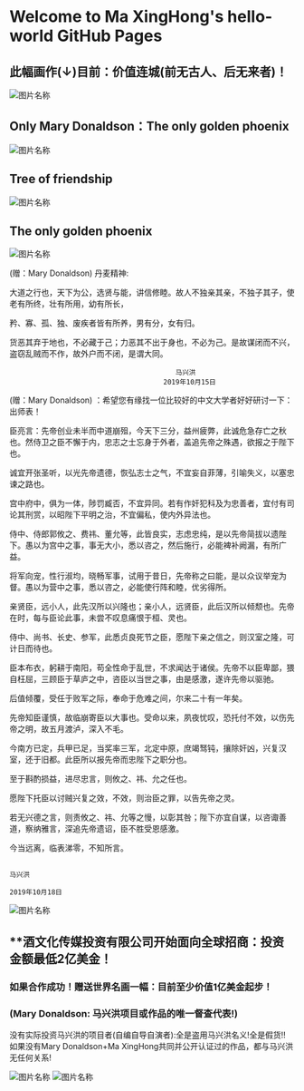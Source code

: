 # Welcome to Ma XingHong's hello-world GitHub Pages

## 此幅画作(↓)目前：价值连城(前无古人、后无来者)！
![图片名称](https://raw.githubusercontent.com/maxinghong/maxinghong.github.io/master/Mary%20Donaldson2.jpg) 

## Only Mary Donaldson：The only golden phoenix

![图片名称](https://raw.githubusercontent.com/maxinghong/maxinghong.github.io/master/Mary%20Donaldson1.jpg) 

## Tree of friendship

![图片名称](https://raw.githubusercontent.com/maxinghong/maxinghong.github.io/master/Mary%20Donaldson3.jpg)

## The only golden phoenix
![图片名称](https://raw.githubusercontent.com/maxinghong/maxinghong.github.io/master/Tree%20of%20friendship.jpg)

(赠：Mary Donaldson) 丹麦精神:

大道之行也，天下为公，选贤与能，讲信修睦。故人不独亲其亲，不独子其子，使老有所终，壮有所用，幼有所长，

矜、寡、孤、独、废疾者皆有所养，男有分，女有归。

货恶其弃于地也，不必藏于己；力恶其不出于身也，不必为己。是故谋闭而不兴，盗窃乱贼而不作，故外户而不闭，是谓大同。


                                             马兴洪
                                          2019年10月15日

(赠：Mary Donaldson) ：希望您有缘找一位比较好的中文大学者好好研讨一下：出师表！

臣亮言：先帝创业未半而中道崩殂，今天下三分，益州疲弊，此诚危急存亡之秋也。然侍卫之臣不懈于内，忠志之士忘身于外者，盖追先帝之殊遇，欲报之于陛下也。

诚宜开张圣听，以光先帝遗德，恢弘志士之气，不宜妄自菲薄，引喻失义，以塞忠谏之路也。

宫中府中，俱为一体，陟罚臧否，不宜异同。若有作奸犯科及为忠善者，宜付有司论其刑赏，以昭陛下平明之治，不宜偏私，使内外异法也。

侍中、侍郎郭攸之、费祎、董允等，此皆良实，志虑忠纯，是以先帝简拔以遗陛下。愚以为宫中之事，事无大小，悉以咨之，然后施行，必能裨补阙漏，有所广益。

将军向宠，性行淑均，晓畅军事，试用于昔日，先帝称之曰能，是以众议举宠为督。愚以为营中之事，悉以咨之，必能使行阵和睦，优劣得所。

亲贤臣，远小人，此先汉所以兴隆也；亲小人，远贤臣，此后汉所以倾颓也。先帝在时，每与臣论此事，未尝不叹息痛恨于桓、灵也。

侍中、尚书、长史、参军，此悉贞良死节之臣，愿陛下亲之信之，则汉室之隆，可计日而待也。

臣本布衣，躬耕于南阳，苟全性命于乱世，不求闻达于诸侯。先帝不以臣卑鄙，猥自枉屈，三顾臣于草庐之中，咨臣以当世之事，由是感激，遂许先帝以驱驰。

后值倾覆，受任于败军之际，奉命于危难之间，尔来二十有一年矣。

先帝知臣谨慎，故临崩寄臣以大事也。受命以来，夙夜忧叹，恐托付不效，以伤先帝之明，故五月渡泸，深入不毛。

今南方已定，兵甲已足，当奖率三军，北定中原，庶竭驽钝，攘除奸凶，兴复汉室，还于旧都。此臣所以报先帝而忠陛下之职分也。

至于斟酌损益，进尽忠言，则攸之、祎、允之任也。

愿陛下托臣以讨贼兴复之效，不效，则治臣之罪，以告先帝之灵。

若无兴德之言，则责攸之、祎、允等之慢，以彰其咎；陛下亦宜自谋，以咨诹善道，察纳雅言，深追先帝遗诏，臣不胜受恩感激。

今当远离，临表涕零，不知所言。

                                                                                        马兴洪
                                                                                     2019年10月18日
                                                                                            
![图片名称](https://raw.githubusercontent.com/maxinghong/maxinghong.github.io/master/Mary%20Donaldson.jpg)

## **酒文化传媒投资有限公司开始面向全球招商：投资金额最低2亿美金！

### 如果合作成功！赠送世界名画一幅：目前至少价值1亿美金起步！

### (Mary Donaldson: 马兴洪项目或作品的唯一督查代表!)
没有实际投资马兴洪的项目者(自编自导自演者):全是盗用马兴洪名义!全是假货!!
如果没有Mary Donaldson+Ma XingHong共同并公开认证过的作品，都与马兴洪无任何关系!

![图片名称](https://raw.githubusercontent.com/maxinghong/maxinghong.github.io/master/bar.jpg)
![图片名称](https://raw.githubusercontent.com/maxinghong/maxinghong.github.io/master/investor.jpg)

